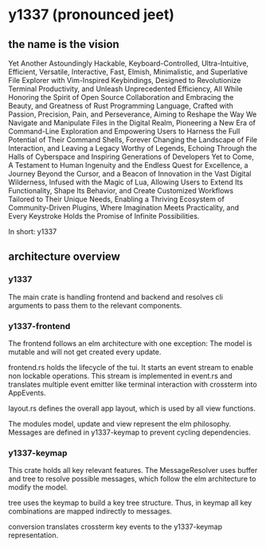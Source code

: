 # y1337 (pronounced jeet)

## the name is the vision

Yet Another Astoundingly Hackable, Keyboard-Controlled, Ultra-Intuitive,
Efficient, Versatile, Interactive, Fast, Elmish, Minimalistic, and Superlative
File Explorer with Vim-Inspired Keybindings, Designed to Revolutionize Terminal
Productivity, and Unleash Unprecedented Efficiency, All While Honoring the Spirit
of Open Source Collaboration and Embracing the Beauty, and Greatness of Rust Programming
Language, Crafted with Passion, Precision, Pain, and Perseverance, Aiming to Reshape
the Way We Navigate and Manipulate Files in the Digital Realm, Pioneering a New
Era of Command-Line Exploration and Empowering Users to Harness the Full Potential
of Their Command Shells, Forever Changing the Landscape of File Interaction, and
Leaving a Legacy Worthy of Legends, Echoing Through the Halls of Cyberspace and
Inspiring Generations of Developers Yet to Come, A Testament to Human Ingenuity
and the Endless Quest for Excellence, a Journey Beyond the Cursor, and a Beacon
of Innovation in the Vast Digital Wilderness, Infused with the Magic of Lua, Allowing
Users to Extend Its Functionality, Shape Its Behavior, and Create Customized Workflows
Tailored to Their Unique Needs, Enabling a Thriving Ecosystem of Community-Driven
Plugins, Where Imagination Meets Practicality, and Every Keystroke Holds the Promise
of Infinite Possibilities.

In short: y1337

## architecture overview

### y1337

The main crate is handling frontend and backend and resolves cli arguments to
pass them to the relevant components.

### y1337-frontend

The frontend follows an elm architecture with one exception: The model is
mutable and will not get created every update.

frontend.rs holds the lifecycle of the tui. It starts an event stream to
enable non lockable operations. This stream is implemented in event.rs and
translates multiple event emitter like terminal interaction with crossterm into
AppEvents.

layout.rs defines the overall app layout, which is used by all view functions.

The modules model, update and view represent the elm philosophy. Messages
are defined in y1337-keymap to prevent cycling dependencies.

### y1337-keymap

This crate holds all key relevant features. The MessageResolver uses buffer
and tree to resolve possible messages, which follow the elm architecture to
modify the model.

tree uses the keymap to build a key tree structure. Thus, in keymap all
key combinations are mapped indirectly to messages.

conversion translates crossterm key events to the y1337-keymap
representation.

